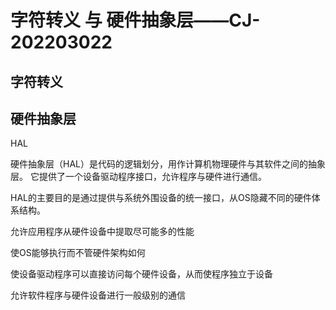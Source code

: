# 字符转义 与 硬件抽象层——CJ-202203022

## 字符转义

## 硬件抽象层

HAL

硬件抽象层（HAL）是代码的逻辑划分，用作计算机物理硬件与其软件之间的抽象层。 它提供了一个设备驱动程序接口，允许程序与硬件进行通信。

HAL的主要目的是通过提供与系统外围设备的统一接口，从OS隐藏不同的硬件体系结构。

允许应用程序从硬件设备中提取尽可能多的性能

使OS能够执行而不管硬件架构如何

使设备驱动程序可以直接访问每个硬件设备，从而使程序独立于设备

允许软件程序与硬件设备进行一般级别的通信
